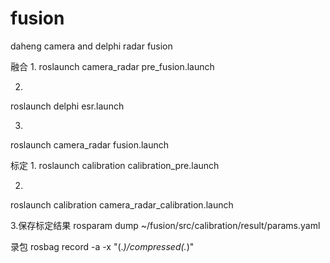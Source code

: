# fusion
daheng camera and delphi radar fusion

融合
1.
roslaunch camera_radar pre_fusion.launch

2.
roslaunch delphi esr.launch

3.
roslaunch camera_radar fusion.launch

标定
1.
roslaunch calibration calibration_pre.launch

2.
roslaunch calibration camera_radar_calibration.launch

3.保存标定结果
rosparam dump ~/fusion/src/calibration/result/params.yaml

录包
rosbag record -a -x "(.*)/compressed(.*)"
